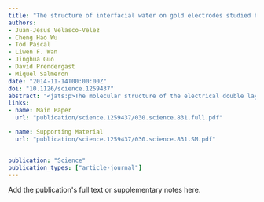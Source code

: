 ```yaml
---
title: "The structure of interfacial water on gold electrodes studied by x-ray absorption spectroscopy"
authors:
- Juan-Jesus Velasco-Velez
- Cheng Hao Wu
- Tod Pascal
- Liwen F. Wan
- Jinghua Guo
- David Prendergast
- Miquel Salmeron
date: "2014-11-14T00:00:00Z"
doi: "10.1126/science.1259437"
abstract: "<jats:p>The molecular structure of the electrical double layer determines the chemistry in all electrochemical processes. Using x-ray absorption spectroscopy (XAS), we probed the structure of water near gold electrodes and its bias dependence. Electron yield XAS detected at the gold electrode revealed that the interfacial water molecules have a different structure from those in the bulk. First principles calculations revealed that ~50% of the molecules lie flat on the surface with saturated hydrogen bonds and another substantial fraction with broken hydrogen bonds that do not contribute to the XAS spectrum because their core-excited states are delocalized by coupling with the gold substrate. At negative bias, the population of flat-lying molecules with broken hydrogen bonds increases, producing a spectrum similar to that of bulk water.</jats:p>"
links:
- name: Main Paper
  url: "publication/science.1259437/030.science.831.full.pdf"

- name: Supporting Material
  url: "publication/science.1259437/030.science.831.SM.pdf"


publication: "Science"
publication_types: ["article-journal"]
---
```


Add the publication's full text or supplementary notes here.

